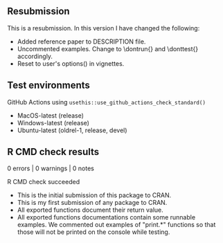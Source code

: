 ## Resubmission
This is a resubmission. In this version I have changed the following:

* Added reference paper to DESCRIPTION file.
* Uncommented examples. Change to \dontrun{} and \donttest{} accordingly.
* Reset to user's options() in vignettes.

## Test environments

GitHub Actions using `usethis::use_github_actions_check_standard()`

* MacOS-latest (release)
* Windows-latest (release)
* Ubuntu-latest (oldrel-1, release, devel)

## R CMD check results

0 errors | 0 warnings | 0 notes

R CMD check succeeded

* This is the initial submission of this package to CRAN.
* This is my first submission of any package to CRAN.
* All exported functions document their return value.
* All exported functions documentations contain some runnable examples. We commented out examples of "print.*" functions so that those will not be printed on the console while testing.
